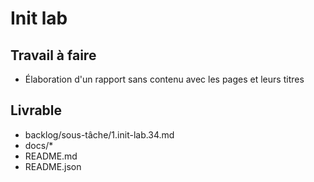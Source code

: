 # Init lab

## Travail à faire
- Élaboration d'un rapport sans contenu avec les pages et leurs titres


## Livrable
- backlog/sous-tâche/1.init-lab.34.md
- docs/*
- README.md
- README.json